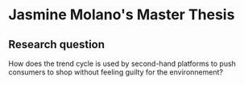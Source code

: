 # Jasmine Molano's Master Thesis

## Research question

How does the trend cycle is used by second-hand platforms to push consumers to shop without feeling guilty for the environnement?